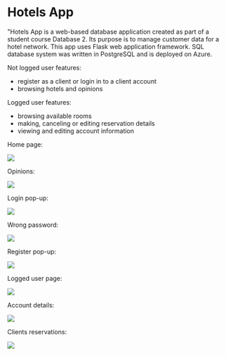 # Hotels App
"Hotels App is a web-based database application created as part of a student course Database 2. Its purpose is to manage customer data for a hotel network. This app uses Flask web application framework. SQL database system was written in PostgreSQL and is deployed on Azure.

Not logged user features:
- register as a client or login in to a client account
- browsing hotels and opinions

Logged user features:
- browsing available rooms
- making, canceling or editing reservation details
- viewing and editing account information

Home page:

![](https://cdn.discordapp.com/attachments/718205154201174077/1100463101784105010/image.png)

Opinions: 

![](https://cdn.discordapp.com/attachments/718205154201174077/1100468736470827160/image.png)

Login pop-up:

![](https://cdn.discordapp.com/attachments/718205154201174077/1100475793836097606/image.png)

Wrong password:

![](https://cdn.discordapp.com/attachments/718205154201174077/1100476546394902668/image.png)

Register pop-up:

![](https://cdn.discordapp.com/attachments/718205154201174077/1100476266701934612/image.png)

Logged user page:

![](https://cdn.discordapp.com/attachments/718205154201174077/1100477605016256573/image.png)

Account details:

![](https://cdn.discordapp.com/attachments/718205154201174077/1100477131496112310/image.png)

Clients reservations:

![](https://cdn.discordapp.com/attachments/718205154201174077/1100477331258224821/image.png)